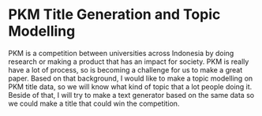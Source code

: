 # PKM Title Generation and Topic Modelling

PKM is a competition between universities across Indonesia by  doing research or making a product that has an impact for society. PKM is really have a lot of process, so is becoming a challenge for us to make a great paper. Based on that background, I would like to make a topic modelling on PKM title data, so we will know what kind of topic that a lot people doing it. Beside of that, I will try to make a text generator based on the same data so we could make a title that could win the competition.